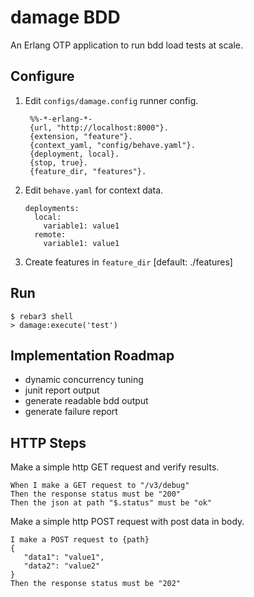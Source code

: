 damage BDD
==========

An Erlang OTP application to run bdd load tests at scale.

Configure
---------

1. Edit `configs/damage.config` runner config.

   ```
    %%-*-erlang-*- 
    {url, "http://localhost:8000"}.
    {extension, "feature"}.
    {context_yaml, "config/behave.yaml"}.
    {deployment, local}.
    {stop, true}.
    {feature_dir, "features"}.
   ```

2. Edit `behave.yaml` for context data.
   ```
   deployments:
     local:
       variable1: value1
     remote:
       variable1: value1
   ```
3. Create features in `feature_dir` [default: ./features]

Run
-----

    $ rebar3 shell
    > damage:execute('test')

Implementation Roadmap
----------------------

- dynamic concurrency tuning 
- junit report output
- generate readable bdd output
- generate failure report


HTTP Steps
---------

Make a simple http GET request and verify results.
```
When I make a GET request to "/v3/debug"
Then the response status must be "200"
Then the json at path "$.status" must be "ok"
```

Make a simple http POST request with post data in body.

```
I make a POST request to {path}
{
   "data1": "value1", 
   "data2": "value2"
}
Then the response status must be "202"
```
